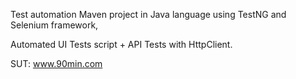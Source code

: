 Test automation Maven project in Java language using TestNG and Selenium framework, 

Automated UI Tests script + API Tests with HttpClient.

SUT: www.90min.com
